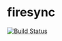 # firesync

[![Build Status](https://travis-ci.org/gngeorgiev/firesync.svg?branch=master)](https://travis-ci.org/gngeorgiev/firesync)